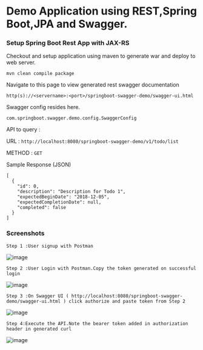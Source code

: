 # Demo Application using REST,Spring Boot,JPA and Swagger.

### Setup Spring Boot Rest App with JAX-RS

Checkout and setup application using maven to generate war and deploy to web server.

```mvn clean compile package```

Navigate to this page to view generated rest swagger documentation

```http(s)://<servername>:<port>/springboot-swagger-demo/swagger-ui.html```
 
 Swagger config resides here.
 
```com.springboot.swagger.demo.config.SwaggerConfig```

API to query  :

URL : ```http://localhost:8080/springboot-swagger-demo/v1/todo/list```

METHOD : ```GET```

Sample Response (JSON)
```
[
  {
    "id": 0,
    "description": "Description for Todo 1",
    "expectedBeginDate": "2018-12-05",
    "expectedCompletionDate": null,
    "completed": false
  }
]

```

### Screenshots
```Step 1 :User signup with Postman```

![image](https://user-images.githubusercontent.com/17017086/49659707-6a9b9c00-fa0a-11e8-9159-827acff233f6.png)

```Step 2 :User Login with Postman.Copy the token generated on successful login```

![image](https://user-images.githubusercontent.com/17017086/49659720-712a1380-fa0a-11e8-8436-de4500014138.png)

```Step 3 :On Swagger UI ( http://localhost:8080/springboot-swagger-demo/swagger-ui.html ) click authorize and paste token from Step 2```

![image](https://user-images.githubusercontent.com/17017086/49659738-7f782f80-fa0a-11e8-8ca2-c8f2f8c92913.png)

```Step 4:Execute the API.Note the bearer token added in authorization header in generated curl```

![image](https://user-images.githubusercontent.com/17017086/49659730-78e9b800-fa0a-11e8-8086-540cf4c8655c.png)


